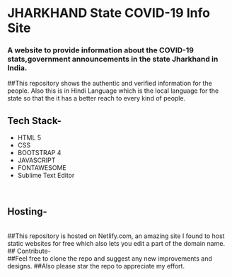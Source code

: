 # JHARKHAND State COVID-19 Info Site
### A website to provide information about the COVID-19 stats,government announcements in the state Jharkhand in India.
##This repository shows the authentic and verified information for the people. Also this is in Hindi Language which is the local language for the state so that the it has a better reach to every kind of people.
<br>
## Tech Stack-
* HTML 5
* CSS
* BOOTSTRAP 4
* JAVASCRIPT
* FONTAWESOME
* Sublime Text Editor
<br>

## Hosting-
<br>
##This repository is hosted on Netlify.com, an amazing site I found to host static websites for free which also lets you edit a part of the domain name.
<br>
## Contribute-
<br>
##Feel free to clone the repo and suggest any new improvements and designs.
##Also please star the repo to appreciate my effort.
